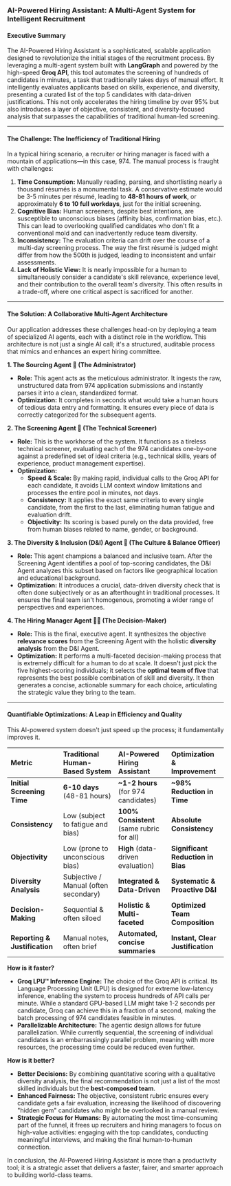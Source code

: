 ### **AI-Powered Hiring Assistant: A Multi-Agent System for Intelligent Recruitment**

#### **Executive Summary**

The AI-Powered Hiring Assistant is a sophisticated, scalable application designed to revolutionize the initial stages of the recruitment process. By leveraging a multi-agent system built with **LangGraph** and powered by the high-speed **Groq API**, this tool automates the screening of hundreds of candidates in minutes, a task that traditionally takes days of manual effort. It intelligently evaluates applicants based on skills, experience, and diversity, presenting a curated list of the top 5 candidates with data-driven justifications. This not only accelerates the hiring timeline by over 95% but also introduces a layer of objective, consistent, and diversity-focused analysis that surpasses the capabilities of traditional human-led screening.

---

#### **The Challenge: The Inefficiency of Traditional Hiring**

In a typical hiring scenario, a recruiter or hiring manager is faced with a mountain of applications—in this case, 974. The manual process is fraught with challenges:

1.  **Time Consumption:** Manually reading, parsing, and shortlisting nearly a thousand résumés is a monumental task. A conservative estimate would be 3-5 minutes per résumé, leading to **48-81 hours of work**, or approximately **6 to 10 full workdays**, just for the initial screening.
2.  **Cognitive Bias:** Human screeners, despite best intentions, are susceptible to unconscious biases (affinity bias, confirmation bias, etc.). This can lead to overlooking qualified candidates who don't fit a conventional mold and can inadvertently reduce team diversity.
3.  **Inconsistency:** The evaluation criteria can drift over the course of a multi-day screening process. The way the first résumé is judged might differ from how the 500th is judged, leading to inconsistent and unfair assessments.
4.  **Lack of Holistic View:** It is nearly impossible for a human to simultaneously consider a candidate's skill relevance, experience level, and their contribution to the overall team's diversity. This often results in a trade-off, where one critical aspect is sacrificed for another.

---

#### **The Solution: A Collaborative Multi-Agent Architecture**

Our application addresses these challenges head-on by deploying a team of specialized AI agents, each with a distinct role in the workflow. This architecture is not just a single AI call; it's a structured, auditable process that mimics and enhances an expert hiring committee.

**1. The Sourcing Agent 🔎 (The Administrator)**
-   **Role:** This agent acts as the meticulous administrator. It ingests the raw, unstructured data from 974 application submissions and instantly parses it into a clean, standardized format.
-   **Optimization:** It completes in seconds what would take a human hours of tedious data entry and formatting. It ensures every piece of data is correctly categorized for the subsequent agents.

**2. The Screening Agent 📝 (The Technical Screener)**
-   **Role:** This is the workhorse of the system. It functions as a tireless technical screener, evaluating each of the 974 candidates one-by-one against a predefined set of ideal criteria (e.g., technical skills, years of experience, product management expertise).
-   **Optimization:**
    -   **Speed & Scale:** By making rapid, individual calls to the Groq API for each candidate, it avoids LLM context window limitations and processes the entire pool in minutes, not days.
    -   **Consistency:** It applies the exact same criteria to every single candidate, from the first to the last, eliminating human fatigue and evaluation drift.
    -   **Objectivity:** Its scoring is based purely on the data provided, free from human biases related to name, gender, or background.

**3. The Diversity & Inclusion (D&I) Agent 🌈 (The Culture & Balance Officer)**
-   **Role:** This agent champions a balanced and inclusive team. After the Screening Agent identifies a pool of top-scoring candidates, the D&I Agent analyzes this subset based on factors like geographical location and educational background.
-   **Optimization:** It introduces a crucial, data-driven diversity check that is often done subjectively or as an afterthought in traditional processes. It ensures the final team isn't homogenous, promoting a wider range of perspectives and experiences.

**4. The Hiring Manager Agent 🧑‍⚖️ (The Decision-Maker)**
-   **Role:** This is the final, executive agent. It synthesizes the objective **relevance scores** from the Screening Agent with the holistic **diversity analysis** from the D&I Agent.
-   **Optimization:** It performs a multi-faceted decision-making process that is extremely difficult for a human to do at scale. It doesn't just pick the five highest-scoring individuals; it selects the **optimal team of five** that represents the best possible combination of skill and diversity. It then generates a concise, actionable summary for each choice, articulating the strategic value they bring to the team.

---

#### **Quantifiable Optimizations: A Leap in Efficiency and Quality**

This AI-powered system doesn't just speed up the process; it fundamentally improves it.

| Metric | Traditional Human-Based System | AI-Powered Hiring Assistant | Optimization & Improvement |
| :--- | :--- | :--- | :--- |
| **Initial Screening Time** | **6-10 days** (48-81 hours) | **~1-2 hours** (for 974 candidates) | **~98% Reduction in Time** |
| **Consistency** | Low (subject to fatigue and bias) | **100% Consistent** (same rubric for all) | **Absolute Consistency** |
| **Objectivity** | Low (prone to unconscious bias) | **High** (data-driven evaluation) | **Significant Reduction in Bias** |
| **Diversity Analysis** | Subjective / Manual (often secondary) | **Integrated & Data-Driven** | **Systematic & Proactive D&I** |
| **Decision-Making** | Sequential & often siloed | **Holistic & Multi-faceted** | **Optimized Team Composition** |
| **Reporting & Justification**| Manual notes, often brief | **Automated, concise summaries** | **Instant, Clear Justification** |

**How is it faster?**
-   **Groq LPU™ Inference Engine:** The choice of the Groq API is critical. Its Language Processing Unit (LPU) is designed for extreme low-latency inference, enabling the system to process hundreds of API calls per minute. While a standard GPU-based LLM might take 1-2 seconds per candidate, Groq can achieve this in a fraction of a second, making the batch processing of 974 candidates feasible in minutes.
-   **Parallelizable Architecture:** The agentic design allows for future parallelization. While currently sequential, the screening of individual candidates is an embarrassingly parallel problem, meaning with more resources, the processing time could be reduced even further.

**How is it better?**
-   **Better Decisions:** By combining quantitative scoring with a qualitative diversity analysis, the final recommendation is not just a list of the most skilled individuals but the **best-composed team**.
-   **Enhanced Fairness:** The objective, consistent rubric ensures every candidate gets a fair evaluation, increasing the likelihood of discovering "hidden gem" candidates who might be overlooked in a manual review.
-   **Strategic Focus for Humans:** By automating the most time-consuming part of the funnel, it frees up recruiters and hiring managers to focus on high-value activities: engaging with the top candidates, conducting meaningful interviews, and making the final human-to-human connection.

In conclusion, the AI-Powered Hiring Assistant is more than a productivity tool; it is a strategic asset that delivers a faster, fairer, and smarter approach to building world-class teams.
